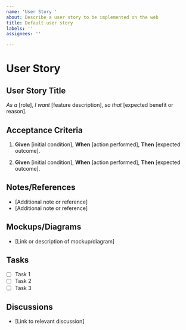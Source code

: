 ```yaml
---
name: 'User Story '
about: Describe a user story to be implemented on the web
title: Default user story
labels: ''
assignees: ''

---
```


# User Story

## User Story Title
*As a* [role],
*I want* [feature description],
*so that* [expected benefit or reason].

## Acceptance Criteria
1. **Given** [initial condition],
   **When** [action performed],
   **Then** [expected outcome].

2. **Given** [initial condition],
   **When** [action performed],
   **Then** [expected outcome].

## Notes/References
- [Additional note or reference]
- [Additional note or reference]

## Mockups/Diagrams
- [Link or description of mockup/diagram]

## Tasks
- [ ] Task 1
- [ ] Task 2
- [ ] Task 3

## Discussions
- [Link to relevant discussion]
